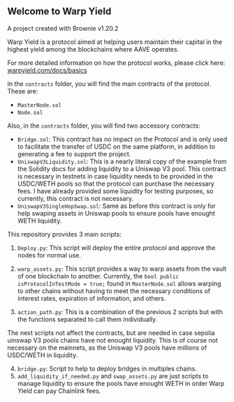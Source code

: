 ## Welcome to Warp Yield

A project created with Brownie v1.20.2

Warp Yield is a protocol aimed at helping users maintain their capital in the highest yield among the blockchains where AAVE operates.

For more detailed information on how the protocol works, please click here: [warpyield.com/docs/basics](https://warpyield.com/docs/basics)

In the `contracts` folder, you will find the main contracts of the protocol. These are:

- `MasterNode.sol`
- `Node.sol`

Also, in the `contracts` folder, you will find two accessory contracts:

- `Bridge.sol`: This contract has no impact on the Protocol and is only used to facilitate the transfer of USDC on the same platform, in addition to generating a fee to support the project.
- `UniswapV3Liquidity.sol`: This is a nearly literal copy of the example from the Solidity docs for adding liquidity to a Uniswap V3 pool. This contract is necessary in testnets in case liquidity needs to be provided in the USDC/WETH pools so that the protocol can purchase the necessary fees. I have already provided some liquidity for testing purposes, so currently, this contract is not necessary.
- `UniswapV3SingleHopSwap.sol`: Same as before this contract is only for help swaping assets in Uniswap pools to ensure pools have enought WETH liquidity.

This repository provides 3 main scripts:

1. `Deploy.py`: This script will deploy the entire protocol and approve the nodes for normal use.

2. `warp_assets.py`: This script provides a way to warp assets from the vault of one blockchain to another. Currently, the `bool public isProtocolInTestMode = true;` found in `MasterNode.sol` allows warping to other chains without having to meet the necessary conditions of interest rates, expiration of information, and others.

3. `action_path.py`: This is a combination of the previous 2 scripts but with the functions separated to call them individually.

The next scripts not affect the contracts, but are needed in case sepolia uinswap V3 pools chains have not enought liquidity. This is of course not necessary on the mainnets, as the Uniswap V3 pools have millions of USDC/WETH in liquidity.

4. `bridge.py`: Script to help to deploy bridges in multiples chains.
5. `add_liquidity_if_needed.py` and `swap_assets.py` are just scripts to manage liquidity to ensure the pools have enought WETH in order Warp Yield can pay Chainlink fees.
